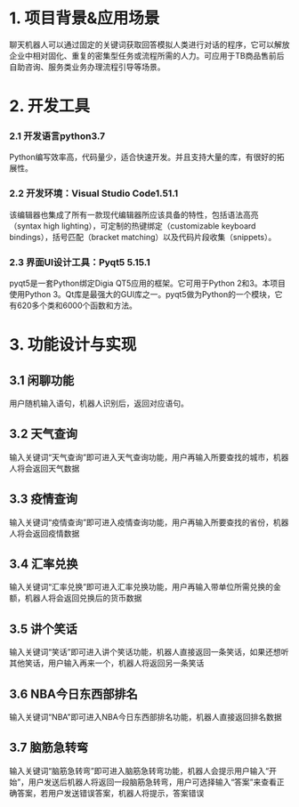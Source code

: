# 1. 项目背景&应用场景

聊天机器人可以通过固定的关键词获取回答模拟人类进行对话的程序，它可以解放企业中相对固化、重复的密集型任务或流程所需的人力。可应用于TB商品售前后自助咨询、服务类业务办理流程引导等场景。

# 2. 开发工具

### 2.1 开发语言python3.7

Python编写效率高，代码量少，适合快速开发。并且支持大量的库，有很好的拓展性。

### 2.2 开发环境：Visual Studio Code1.51.1

该编辑器也集成了所有一款现代编辑器所应该具备的特性，包括语法高亮（syntax high lighting），可定制的热键绑定（customizable keyboard bindings），括号匹配（bracket matching）以及代码片段收集（snippets）。

### 2.3 界面UI设计工具：Pyqt5 5.15.1

pyqt5是一套Python绑定Digia QT5应用的框架。它可用于Python 2和3。本项目使用Python 3。Qt库是最强大的GUI库之一。pyqt5做为Python的一个模块，它有620多个类和6000个函数和方法。

# 3. 功能设计与实现

## 3.1 闲聊功能

用户随机输入语句，机器人识别后，返回对应语句。

## 3.2 天气查询

输入关键词“天气查询”即可进入天气查询功能，用户再输入所要查找的城市，机器人将会返回天气数据

## 3.3 疫情查询

输入关键词“疫情查询”即可进入疫情查询功能，用户再输入所要查找的省份，机器人将会返回疫情数据

## 3.4 汇率兑换

输入关键词“汇率兑换”即可进入汇率兑换功能，用户再输入带单位所需兑换的金额，机器人将会返回兑换后的货币数据

## 3.5 讲个笑话

输入关键词“笑话”即可进入讲个笑话功能，机器人直接返回一条笑话，如果还想听其他笑话，用户输入再来一个，机器人将返回另一条笑话

## 3.6 NBA今日东西部排名

输入关键词“NBA”即可进入NBA今日东西部排名功能，机器人直接返回排名数据

## 3.7 脑筋急转弯

输入关键词“脑筋急转弯”即可进入脑筋急转弯功能，机器人会提示用户输入“开始”，用户发送后机器人将返回一段脑筋急转弯，用户可选择输入“答案”来查看正确答案，若用户发送错误答案，机器人将提示，答案错误
